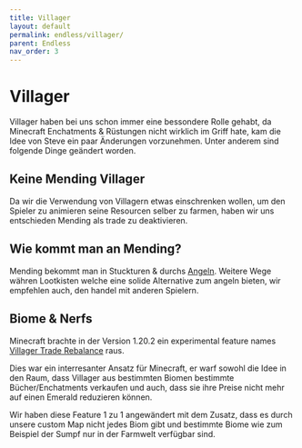 ```yaml
---
title: Villager
layout: default
permalink: endless/villager/
parent: Endless
nav_order: 3
---
```


# Villager

Villager haben bei uns schon immer eine bessondere Rolle gehabt,
da Minecraft Enchatments & Rüstungen nicht wirklich im Griff hate,
kam die Idee von Steve ein paar Änderungen vorzunehmen.
Unter anderem sind folgende Dinge geändert worden.

## Keine Mending Villager

Da wir die Verwendung von Villagern etwas einschrenken wollen,
um den Spieler zu animieren seine Resourcen selber zu farmen,
haben wir uns entschieden Mending als trade zu deaktivieren.

## Wie kommt man an Mending?

Mending bekommt man in Stuckturen & durchs [Angeln](/endless/angeln).
Weitere Wege währen Lootkisten welche eine solide
Alternative zum angeln bieten, wir empfehlen auch,
den handel mit anderen Spielern.

## Biome & Nerfs

Minecraft brachte in der Version 1.20.2 ein experimental feature
names [Villager Trade Rebalance](https://minecraft.wiki/w/Villager_Trade_Rebalance) raus.

Dies war ein interresanter Ansatz für Minecraft, er warf sowohl 
die Idee in den Raum, dass Villager aus bestimmten Biomen bestimmte
Bücher/Enchatments verkaufen und auch, dass sie ihre Preise nicht mehr
auf einen Emerald reduzieren können.

Wir haben diese Feature 1 zu 1 angewändert mit dem Zusatz, dass es
durch unsere custom Map nicht jedes Biom gibt und bestimmte Biome
wie zum Beispiel der Sumpf nur in der Farmwelt verfügbar sind.
